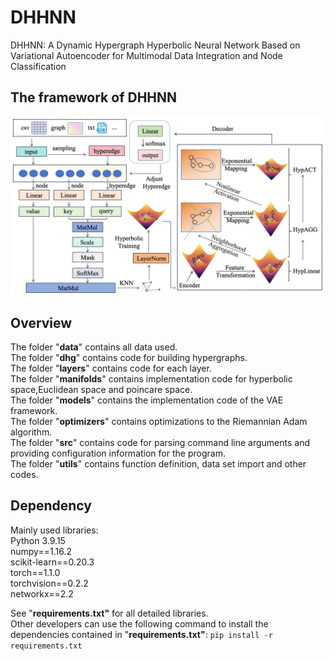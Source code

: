 # DHHNN
DHHNN: A Dynamic Hypergraph Hyperbolic Neural Network Based on Variational Autoencoder for Multimodal Data Integration and Node Classification


## The framework of DHHNN
![image](https://github.com/HaoWuLab-Bioinformatics/DHHNN/blob/master/model.png)
## Overview
The folder "**data**" contains all data used.  
The folder "**dhg**" contains code for building hypergraphs.  
The folder "**layers**" contains code for each layer.  
The folder "**manifolds**" contains implementation code for hyperbolic space,Euclidean space and poincare space.  
The folder "**models**" contains the implementation code of the VAE framework.  
The folder "**optimizers**" contains optimizations to the Riemannian Adam algorithm.  
The folder "**src**" contains code for parsing command line arguments and providing configuration information for the program.  
The folder "**utils**" contains function definition, data set import and other codes.  

## Dependency
Mainly used libraries:  
Python 3.9.15  
numpy==1.16.2  
scikit-learn==0.20.3  
torch==1.1.0  
torchvision==0.2.2  
networkx==2.2  

See "**requirements.txt"** for all detailed libraries.  
Other developers can use the following command to install the dependencies contained in "**requirements.txt"**:
`pip install -r requirements.txt`  
